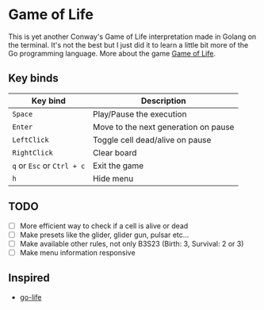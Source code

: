 # Game of Life

This is yet another Conway's Game of Life interpretation made in Golang on the terminal.
It's not the best but I just did it to learn a little bit more of the Go programming
language.
More about the game [Game of Life](https://en.wikipedia.org/wiki/Conway's_Game_of_Life).

## Key binds

   |          Key bind          |         Description                  |
   | -------------------------- | ------------------------------------ |
   | `Space`                    | Play/Pause the execution             |
   | `Enter`                    | Move to the next generation on pause |
   | `LeftClick`                | Toggle cell dead/alive on pause      |
   | `RightClick`               | Clear board                          |
   | `q` or `Esc` or `Ctrl + c` | Exit the game                        |
   | `h`                        | Hide menu                            |

## TODO
- [ ] More efficient way to check if a cell is alive or dead
- [ ] Make presets like the glider, glider gun, pulsar etc...
- [ ] Make available other rules, not only B3S23 (Birth: 3, Survival: 2 or 3)
- [ ] Make menu information responsive

## Inspired
- [go-life](https://github.com/sachaos/go-life)
